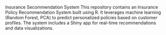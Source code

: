 Insurance Secommendation System
This repository contains an Insurance Policy Recommendation System built using R. It leverages machine learning (Random Forest, PCA) to predict personalized policies based on customer profiles. The system includes a Shiny app for real-time recommendations and data visualizations.
